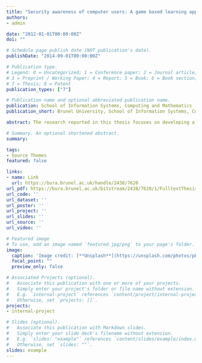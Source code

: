 ```yaml
---
title: "Security awareness of computer users: A game based learning approach"
authors:
- admin

date: "2012-01-01T00:00:00Z"
doi: ""

# Schedule page publish date (NOT publication's date).
publishDate: "2014-09-01T00:00:00Z"

# Publication type.
# Legend: 0 = Uncategorized; 1 = Conference paper; 2 = Journal article;
# 3 = Preprint / Working Paper; 4 = Report; 5 = Book; 6 = Book section;
# 7 = Thesis; 8 = Patent
publication_types: ["7"]

# Publication name and optional abbreviated publication name.
publication: School of Information Systems, Computing and Mathematics
publication_short: Brunel University, School of Information Systems, Computing and Mathematics

abstract: The research reported in this thesis focuses on developing a framework for game design to protect computer users against phishing attacks. A comprehensive literature review was conducted to understand the research domain, support the proposed research work and identify the research gap to fulfil the contribution to knowledge. Two studies and one theoretical design were carried out to achieve the aim of this research reported in this thesis. A quantitative approach was used in the first study while engaging both quantitative and qualitative approaches in the second study. The first study reported in this thesis was focused to investigate the key elements that should be addressed in the game design framework to avoid phishing attacks. The proposed game design framework was aimed to enhance the user avoidance behaviour through motivation to thwart phishing attack. The results of this study revealed that perceived threat, safeguard effectiveness, safeguard cost, self-efficacy, perceived severity and perceived susceptibility elements should be incorporated into the game design framework for computer users to avoid phishing attacks through their motivation. The theoretical design approach was focused on designing a mobile game to educate computer users against phishing attacks. The elements of the framework were addressed in the mobile game design context. The main objective of the proposed mobile game design was to teach users how to identify phishing website addresses (URLs), which is one of many ways of identifying a phishing attack. The mobile game prototype was developed using MIT App inventor emulator. In the second study, the formulated game design framework was evaluated through the deployed mobile game prototype on a HTC One X touch screen smart phone. Then a discussion is reported in this thesis investigating the effectiveness of the developed mobile game prototype compared to traditional online learning to thwart phishing threats. Finally, the research reported in this thesis found that the mobile game is somewhat effective in enhancing the user’s phishing awareness. It also revealed that the participants who played the mobile game were better able to identify fraudulent websites compared to the participants who read the website without any training. Therefore, the research reported in this thesis determined that perceived threat, safeguard effectiveness, safeguard cost, self-efficacy, perceived threat and perceived susceptibility elements have a significant impact on avoidance behaviour through motivation to thwart phishing attacks as addressed in the game design framework.

# Summary. An optional shortened abstract.
summary: 

tags:
- Source Themes
featured: false

links:
- name: Link
  url: https://bura.brunel.ac.uk/handle/2438/7620
url_pdf: https://bura.brunel.ac.uk/bitstream/2438/7620/1/FulltextThesis.pdf
url_code: ''
url_dataset: ''
url_poster: ''
url_project: ''
url_slides: ''
url_source: ''
url_video: ''

# Featured image
# To use, add an image named `featured.jpg/png` to your page's folder. 
image:
  caption: 'Image credit: [**Unsplash**](https://unsplash.com/photos/pLCdAaMFLTE)'
  focal_point: ""
  preview_only: false

# Associated Projects (optional).
#   Associate this publication with one or more of your projects.
#   Simply enter your project's folder or file name without extension.
#   E.g. `internal-project` references `content/project/internal-project/index.md`.
#   Otherwise, set `projects: []`.
projects:
- internal-project

# Slides (optional).
#   Associate this publication with Markdown slides.
#   Simply enter your slide deck's filename without extension.
#   E.g. `slides: "example"` references `content/slides/example/index.md`.
#   Otherwise, set `slides: ""`.
slides: example
---
```



